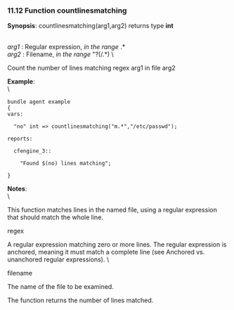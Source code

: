 ### 11.12 Function countlinesmatching

**Synopsis**: countlinesmatching(arg1,arg2) returns type **int**

\
 *arg1* : Regular expression, *in the range* .\* \
 *arg2* : Filename, *in the range* "?(/.\*) \

Count the number of lines matching regex arg1 in file arg2

**Example**:\
 \

    bundle agent example
    {     
    vars:

      "no" int => countlinesmatching("m.*","/etc/passwd");

    reports:

      cfengine_3::

        "Found $(no) lines matching";

    }

**Notes**:\
 \

This function matches lines in the named file, using a regular
expression that should match the whole line.

regex

A regular expression matching zero or more lines. The regular expression
is anchored, meaning it must match a complete line (see Anchored vs.
unanchored regular expressions). \

filename

The name of the file to be examined.

The function returns the number of lines matched.

